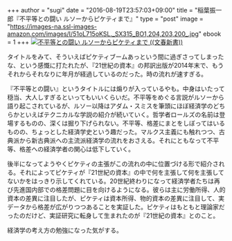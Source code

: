 +++
author = "sugi"
date = "2016-08-19T23:57:03+09:00"
title = "稲葉振一郎『不平等との闘い ルソーからピケティまで』"
type = "post"
image = "https://images-na.ssl-images-amazon.com/images/I/51oL715oKSL._SX315_BO1,204,203,200_.jpg"
ebook = 1
+++
<a href="http://www.amazon.co.jp/exec/obidos/ASIN/4166610783/chezsugi-22/ref=nosim/" name="amazletlink" target="_blank"><img src="http://ecx.images-amazon.com/images/I/51oL715oKSL.jpg" alt="不平等との闘い ルソーからピケティまで ((文春新書))" class="alignleft"  /></a>

タイトルをみて、そういえばピケティブームあっという間に過ぎさってしまったな、という感慨に打たれたが、『21世紀の資本』の邦訳出版が2014年末で、もうそれからそれなりに年月が経過しているのだった。時の流れが速すぎる。

『不平等との闘い』というタイトルには煽りが入っているやも。中身はいたって穏当、大人しすぎるといってもいいくらいだ。不平等をめぐる言説がルソーから語り起こされているが、ルソー以降はアダム・スミスを筆頭にほぼ経済学のどちらかといえばテクニカルな学説の紹介が続いていく。哲学者ロールズの名前は登場するものの、深くは掘り下げられない。不平等、格差にまとをしぼってはいるものの、ちょっとした経済学史という趣だった。マルクス主義にも触れつつ、古典派から新古典派への主流派経済学の流れをおさえる。それにともなって不平等、格差への経済学者の関心は低下していく。

後半になってようやくピケティの主張がこの流れの中に位置づける形で紹介される。それによってピケティが『21世紀の資本』の中で何を主張して何を主張してないかをはっきり示してくれている。20世紀終わりになって経済学者たちは再び先進国内部での格差問題に目を向けるようになる。彼らは主に労働所得、人的資本の差異に注目したが、ピケティは資本所得、物的資本の差異に注目して、実データから格差が広がりつつあることを実証した。ピケティはもともと理論家だったのだけど、実証研究に転身して生まれたのが『21世紀の資本』とのこと。

経済学の考え方の勉強になった気がする。
